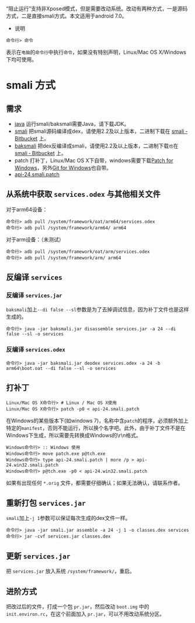 “阻止运行”支持非Xposed模式，但是需要改动系统。改动有两种方式，一是源码方式，二是直接smali方式。本文适用于android 7.0。

* 说明

```
命令行> 命令
```

表示在`电脑`的`命令行`中执行`命令`，如果没有特别声明，Linux/Mac OS X/Windows下均可使用。

# smali 方式

## 需求
- [java](http://www.oracle.com/technetwork/java/javase/downloads/index.html) 运行smali/baksmali需要Java，请下载JDK。
- [smali](http://github.com/JesusFreke/smali) 把smali源码编译成dex，请使用2.2及以上版本，二进制下载在 [smali ‐ Bitbucket](https://bitbucket.org/JesusFreke/smali/downloads) 上。
- [baksmali](http://github.com/JesusFreke/smali) 把dex反编译成smali，请使用2.2及以上版本，二进制下载`也`在 [smali ‐ Bitbucket](https://bitbucket.org/JesusFreke/smali/downloads) 上。
- patch 打补丁，Linux/Mac OS X下自带，windows需要下载[Patch for Windows](http://gnuwin32.sourceforge.net/packages/patch.htm)，另外[Git for Windows](https://git-for-windows.github.io/)也自带。
- [api-24.smali.patch](api-24.smali.patch)

## 从系统中获取 `services.odex` 与其他相关文件

对于arm64设备：
```
命令行> adb pull /system/framework/oat/arm64/services.odex
命令行> adb pull /system/framework/arm64/ arm64
```

对于arm设备：（未测试）
```
命令行> adb pull /system/framework/oat/arm/services.odex
命令行> adb pull /system/framework/arm/ arm64
```


## 反编译 `services`

### 反编译 `services.jar`

`baksmali`加上`--di false --sl`参数是为了去掉调试信息，因为补丁文件也是这样生成的。

```
命令行> java -jar baksmali.jar disassemble services.jar -a 24 --di false --sl -o services
```

### 反编译 `services.odex`

```
命令行> java -jar baksmali.jar deodex services.odex -a 24 -b arm64\boot.oat --di false --sl -o services
```

## 打补丁

```
Linux/Mac OS X命令行> # Linux / Mac OS X使用
Linux/Mac OS X命令行> patch -p0 < api-24.smali.patch
```

在Windows的某些版本下(如windows 7)，名称中含`patch`的程序，必须额外加上特定的`manifest`，否则不能运行，所以换个名字吧。此外，由于补丁文件不是在Windows下生成，所以需要先转换成Windows的\r\n格式。

```
Windows命令行> :: Windows 使用
Windows命令行> move patch.exe p@tch.exe
Windows命令行> type api-24.smali.patch | more /p > api-24.win32.smali.patch
Windows命令行> p@tch.exe -p0 < api-24.win32.smali.patch
```

如果有出现任何 `*.orig` 文件，都需要仔细确认；如果无法确认，请联系作者。

## 重新打包 `services.jar`

`smali`加上`-j 1`参数可以保证每次生成的dex文件一样。

```
命令行> java -jar smali.jar assemble -a 24 -j 1 -o classes.dex services
命令行> jar -cvf services.jar classes.dex
```

## 更新 `services.jar`

把 `services.jar` 放入系统 `/system/framework/`，重启。

## 进阶方式

把改过后的文件，打成一个包 `pr.jar`，然后改动 `boot.img` 中的 `init.environ.rc`，在这个前面加入 `pr.jar`，可以不用改动系统分区。
